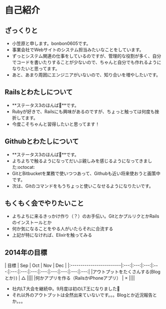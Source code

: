 # 自己紹介

## ざっくりと
- 小笠原と申します。bonbon0605です。
- 事業会社でWebサイトのシステム担当みたいなことをしています。
- ずっとシステム関連の仕事をしているのですが、管理的な役割が多く、自分でコードを書いたりすることが少ないので、ちゃんと自分でも作れるようになりたいと思ってます。
- あと、あまり周囲にエンジニアがいないので、知り合いを増やしたいです。

## Railsとわたしについて
- **ステータス3のほんば:herb:**です。
- Rubyが好きで、Railsにも興味があるのですが、ちょっと触っては何度も挫折してます。
- 今度こそちゃんと習得したいと思ってます！

## Githubとわたしについて
- **ステータス3のほんば:herb:**です。 
- よちよちで触るようになってだいぶ親しみを感じるようになってきました:octocat:
- GitとBitbucketを業務で使いつつあって、Githubも近い将来使おうと画策中です。
- 次は、Gitのコマンドをもうちょっと使いこなせるようになりたいです。

## もくもく会でやりたいこと
- よちよちに来るきっかけ作り（？）のお手伝い。GitとかプルリクとかRailsのインストールとか
- 何か気になることをやる人がいたらそれに合流する
- 上記が特になければ、Elixirを触ってみる

## 2014年の目標
|            目標           | Sep | Oct | Nov | Dec |
|:-------------------------|:---:|:---:|:---:|:---:|:---:|:---:|:---:|:---:|:---:|:---:|:---:|:---:|
|アウトプットをたくさんする(Blogとか）) |  △  ||||
|何かアプリを作る（RailsかiPhoneアプリ） |  ×  ||||

+ 社内LT大会を継続中。9月度は初のLT王になりました:metal:
+ それ以外のアウトプットは全然出来ていないです。。。Blogとか近況報告とか。。。